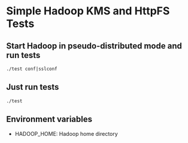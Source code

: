 # Simple Hadoop KMS and HttpFS Tests

## Start Hadoop in pseudo-distributed mode and run tests

    ./test conf|sslconf

## Just run tests

    ./test

## Environment variables

- HADOOP_HOME: Hadoop home directory
